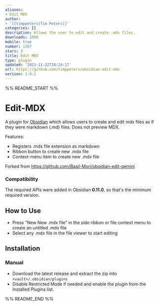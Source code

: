 ```yaml
---
aliases:
- Edit MDX
author:
- '[[timppeters|Tim Peters]]'
categories: []
description: Allows the user to edit and create .mdx files.
downloads: 2590
mobile: true
number: 1267
stars: 2
title: Edit MDX
type: plugin
updated: '2023-11-22T18:24:17'
url: https://github.com/timppeters/obsidian-edit-mdx
version: 1.0.1
---
```


%% README_START %%

# Edit-MDX

A plugin for [Obsidian](https://obsidian.md) which allows users to create and edit mdx files as if they were markdown (.md) files. Does not preview MDX.

Features:
- Registers .mdx file extension as markdown
- Ribbon button to create new .mdx file
- Context-menu item to create new .mdx file

Forked from https://github.com/Basil-Mori/obsidian-edit-gemini

### Compatibility
The required APIs were added in Obsidian **0.11.0**, so that's the minimum required version.

## How to Use
- Press "New New .mdx file" in the side ribbon or file context menu to create an untitled .mdx file
- Select any .mdx file in the file viewer to start editing

## Installation
### Manual
- Download the latest release and extract the zip into `<vault>/.obsidian/plugins`
- Disable Restricted Mode if needed and enable the plugin from the Installed Plugins list.

%% README_END %%
